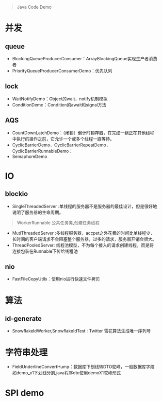 
> Java Code Demo

# 并发

## queue

- BlockingQueueProducerConsumer：ArrayBlockingQueue实现生产者消费者
- PriorityQueueProducerConsumerDemo：优先队列

## lock

- WaitNotifyDemo：Object的wait，notify机制模拟
- ConditionDemo：Condition的await和signal方法

## AQS

- CountDownLatchDemo：（闭锁）倒计时锁存器，在完成一组正在其他线程中执行的操作之前，它允许一个或多个线程一直等待。
- CyclicBarrierDemo，CyclicBarrierRepeatDemo，CyclicBarrierRunnableDemo：
- SemaphoreDemo

# IO

## blockio

- SingleThreadedServer :单线程的服务器不是服务器的最佳设计，但是很好地说明了服务器的生命周期。
> WorkerRunnable 公共任务类,创建任务线程
- MutiThreadedServer :多线程服务器，accpet之外花费的时间比单线程少，长时间的客户端请求不会阻塞整个服务器，过多的请求，服务器开销会很大。
- ThreadPooledServer: 线程池模型，不为每个接入的请求创建线程，而是将连接包装在Runnable下传给线程池

## nio

- FastFileCopyUtils：使用nio进行快速文件拷贝

# 算法

## id-generate

- SnowflakeIdWorker,SnowflakeIdTest : Twitter 雪花算法生成唯一序列号

# 字符串处理

- FieldUnderlineConvertHump：数据库下划线转DTO驼峰，一般数据库字段如demo_x1下划线分割,java程序dto使用demoX1驼峰形式

# SPI demo




